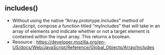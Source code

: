 ## includes()

- Without using the native “Array.prototype.includes” method of JavaScript, compose a function titled “myIncludes” that will take in an array 
of elements and indicate whether or not a target element is contained within the input array. This returns a boolean.
- Resource : https://developer.mozilla.org/en-US/docs/Web/JavaScript/Reference/Global_Objects/Array/includes
